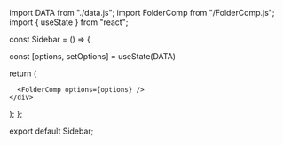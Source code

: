 import DATA from "./data.js";
import FolderComp from "/FolderComp.js";
import { useState } from "react";

const Sidebar = () => {

  const [options, setOptions] = useState(DATA)

  return (
    <div className="sidebar">

      <FolderComp options={options} />
    </div>
  );
};

export default Sidebar;